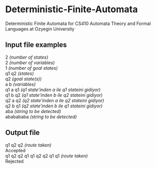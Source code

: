 # Deterministic-Finite-Automata
Deterministic Finite Automata for CS410 Automata Theory and Formal Languages at Ozyegin University

## Input file examples
2 *(number of states)*  
2 *(number of variables)*  
1 *(number of goal states)*  
q1 q2 *(states)*  
q2 *(goal state(s))*  
a b *(variables)*  
q1 a q1 *(q1 state’inden a ile q1 stateini gidiyor)*  
q1 b q2 *(q1 state’inden b ile q2 stateini gidiyor)*  
q2 a q2 *(q2 state’inden a ile q2 stateini gidiyor)*  
q2 b q1 *(q2 state’inden b ile q1 stateini gidiyor)*  
aba *(string to be detected)*  
ababababa *(string to be detected)*  

##  Output file
q1 q2 q2 *(route taken)*  
Accepted  
q1 q2 q2 q1 q1 q2 q2 q1 q1 *(route taken)*  
Rejected  
